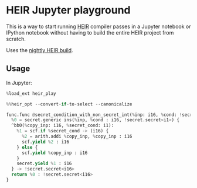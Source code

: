 # HEIR Jupyter playground

This is a way to start running [HEIR](https://heir.dev) compiler passes
in a Jupyter notebook or IPython notebook without
having to build the entire HEIR project from scratch.

Uses the [nightly HEIR build](https://github.com/google/heir/releases/tag/nightly).

## Usage

In Jupyter:

```python
%load_ext heir_play
```

```python
%%heir_opt --convert-if-to-select --canonicalize

func.func @secret_condition_with_non_secret_int(%inp: i16, %cond: !secret.secret<i1>) -> !secret.secret<i16> {
  %0 = secret.generic ins(%inp, %cond : i16, !secret.secret<i1>) {
  ^bb0(%copy_inp: i16, %secret_cond: i1):
    %1 = scf.if %secret_cond -> (i16) {
      %2 = arith.addi %copy_inp, %copy_inp : i16
      scf.yield %2 : i16
    } else {
      scf.yield %copy_inp : i16
    }
    secret.yield %1 : i16
  } -> !secret.secret<i16>
  return %0 : !secret.secret<i16>
}
```


